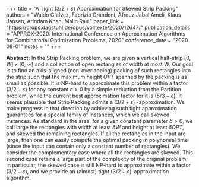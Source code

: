 +++
title = "A Tight $(3/2+\varepsilon)$ Approximation for Skewed Strip Packing"
authors = "Waldo G\'alvez, Fabrizio Grandoni, Afrouz Jabal Ameli, Klaus Jansen, Arindam Khan, Malin Rau."
paper_link = "https://drops.dagstuhl.de/opus/volltexte/2020/12647/"
publication_details = "APPROX-2020: International Conference on Approximation Algorithms for Combinatorial Optimization Problems, 2020"
conference_date = "2020-08-01"
notes = ""
+++

<b>Abstract:</b>
In the Strip Packing problem, we are given a vertical half-strip $[0 , W] \times [0 , \infty)$ and a collection of open rectangles of width at most $W$. Our goal is to find an axis-aligned (non-overlapping) packing of such rectangles into the strip such that the maximum height $OPT$ spanned by the packing is as small as possible. It is NP-hard to approximate this problem within a factor $(3 / 2 - \varepsilon)$ for any constant $\varepsilon> 0$ by a simple reduction from the Partition problem, while the current best approximation factor for it is $(5/3 +\varepsilon)$. It seems plausible that Strip Packing admits a $(3 / 2 + \varepsilon)$ -approximation. We make progress in that direction by achieving such tight approximation guarantees for a special family of instances, which we call skewed instances. As standard in the area, for a given constant parameter $\delta> 0$, we call large the rectangles with width at least $\delta W$ and height at least $\delta OPT$, and skewed the remaining rectangles. If all the rectangles in the input are large, then one can easily compute the optimal packing in polynomial time (since the input can contain only a constant number of rectangles). We consider the complementary case where all the rectangles are skewed. This second case retains a large part of the complexity of the original problem; in particular, the skewed case is still NP-hard to approximate within a factor $(3 / 2 - \varepsilon)$, and we provide an (almost) tight $(3 / 2 + ε)$-approximation algorithm.

